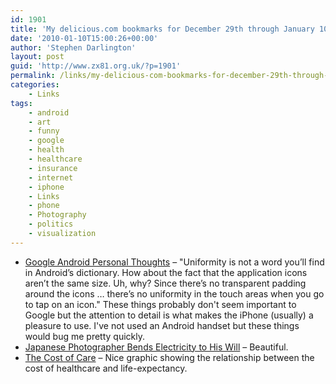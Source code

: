 ```yaml
---
id: 1901
title: 'My delicious.com bookmarks for December 29th through January 10th'
date: '2010-01-10T15:00:26+00:00'
author: 'Stephen Darlington'
layout: post
guid: 'http://www.zx81.org.uk/?p=1901'
permalink: /links/my-delicious-com-bookmarks-for-december-29th-through-january-10th.html
categories:
    - Links
tags:
    - android
    - art
    - funny
    - google
    - health
    - healthcare
    - insurance
    - internet
    - iphone
    - Links
    - phone
    - Photography
    - politics
    - visualization
---
```


- [Google Android Personal Thoughts](http://www.boygeniusreport.com/2010/01/09/google-android-personal-thoughts/) – "Uniformity is not a word you’ll find in Android’s dictionary. How about the fact that the application icons aren’t the same size. Uh, why? Since there’s no transparent padding around the icons … there’s no uniformity in the touch areas when you go to tap on an icon." These things probably don't seem important to Google but the attention to detail is what makes the iPhone (usually) a pleasure to use. I've not used an Android handset but these things would bug me pretty quickly.
- [Japanese Photographer Bends Electricity to His Will](http://www.wired.com/magazine/2009/12/pl_arts_sugimoto/?utm_source=feedburner&utm_medium=feed&utm_campaign=Feed%3A+wired%2Findex+%28Wired%3A+Index+3+%28Top+Stories+2%29%29&utm_content=Google+Reader) – Beautiful.
- [The Cost of Care](http://blogs.ngm.com/blog_central/2009/12/the-cost-of-care.html) – Nice graphic showing the relationship between the cost of healthcare and life-expectancy.